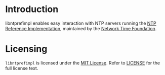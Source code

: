 # Introduction

libntprefimpl enables easy interaction with NTP servers running the
[NTP Reference Implementation](http://www.ntp.org/), maintained by the 
[Network Time Foundation](https://nwtime.org/).

# Licensing

`libntprefimpl` is licensed under the 
[MIT License](https://en.wikipedia.org/wiki/MIT_License). Refer to 
[LICENSE](https://github.com/PublicNTP/libntprefimpl/blob/master/LICENSE) 
for the full license text.
